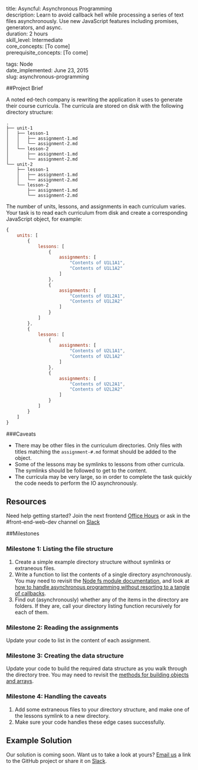 title:                  Asyncful: Asynchronous Programming  
description:            Learn to avoid callback hell while processing a series of text files asynchronously. Use new JavaScript features including promises, generators, and async.  
duration:               2 hours  
skill_level:            Intermediate  
core_concepts:          [To come]  
prerequisite_concepts:  [To come]  

tags:                   Node  
date_implemented:       June 23, 2015  
slug:                   asynchronous-programming  


##Project Brief

A noted ed-tech company is rewriting the application it uses to generate their course curricula.  The curricula are stored on disk with the following directory structure:

```
.
├── unit-1
│   ├── lesson-1
│   │   ├── assignment-1.md
│   │   └── assignment-2.md
│   └── lesson-2
│       ├── assignment-1.md
│       └── assignment-2.md
└── unit-2
    ├── lesson-1
    │   ├── assignment-1.md
    │   └── assignment-2.md
    └── lesson-2
        ├── assignment-1.md
        └── assignment-2.md
```

The number of units, lessons, and assignments in each curriculum varies.  Your task is to read each curriculum from disk and create a corresponding JavaScript object, for example:

```js
{
    units: [
        {
            lessons: [
                {
                    assignments: [
                        "Contents of U1L1A1",
                        "Contents of U1L1A2"
                    ]
                },
                {
                    assignments: [
                        "Contents of U1L2A1",
                        "Contents of U1L2A2"
                    ]
                }
            ]
        },
        {
            lessons: [
                {
                    assignments: [
                        "Contents of U2L1A1",
                        "Contents of U2L1A2"
                    ]
                },
                {
                    assignments: [
                        "Contents of U2L2A1",
                        "Contents of U2L2A2"
                    ]
                }
            ]
        }
    ]
}
```


###Caveats

* There may be other files in the curriculum directories.  Only files with titles matching the `assignment-#.md` format should be added to the object.
* Some of the lessons may be symlinks to lessons from other curricula.  The symlinks should be followed to get to the content.
* The curricula may be very large, so in order to complete the task quickly the code needs to perform the IO asynchronously.

## Resources

Need help getting started? Join the next frontend [Office Hours](https://open-sessions.thinkful.com/) or ask in the #front-end-web-dev channel on [Slack](https://thinkful-students.slack.com)

##Milestones

### Milestone 1: Listing the file structure

1. Create a simple example directory structure without symlinks or extraneous files.
2. Write a function to list the contents of a single directory asynchronously.  You may need to revisit the [Node fs module documentation](https://nodejs.org/api/fs.html), and look at [how to handle asynchronous programming without resorting to a tangle of callbacks](https://courses.thinkful.com/node-001v4/lesson/4.2).
3. Find out (asynchronously) whether any of the items in the directory are folders. If they are, call your directory listing function recursively for each of them.

### Milestone 2: Reading the assignments

Update your code to list in the content of each assignment.

### Milestone 3: Creating the data structure

Update your code to build the required data structure as you walk through the directory tree.  You may need to revisit the [methods for building objects and arrays](https://courses.thinkful.com/node-001v4/assignment/1.1.2).

### Milestone 4: Handling the caveats

1. Add some extraneous files to your directory structure, and make one of the lessons symlink to a new directory.
2. Make sure your code handles these edge cases successfully.

## Example Solution

Our solution is coming soon. Want us to take a look at yours? [Email us](dan@thinkful.com) a link to the GitHub project or share it on [Slack](https://thinkful-students.slack.com).
